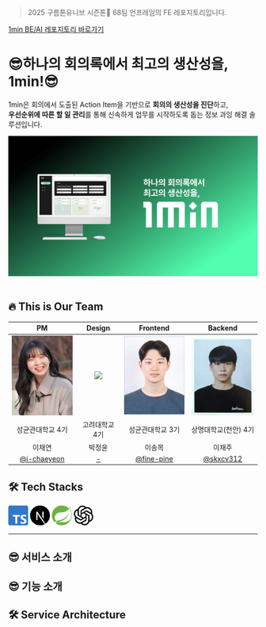 >  2025 구름톤유니브 시즌톤🍁 68팀 언프레임의 FE 레포지토리입니다.

[1min BE/AI 레포지토리 바로가기](https://github.com/9oormthon-univ/2025_SEASONTHON_TEAM_68_BE)

# 😎하나의 회의록에서 최고의 생산성을, 1min!😎

1min은 회의에서 도출된 Action Item을 기반으로 **회의의 생산성을 진단**하고,  
**우선순위에 따른 할 일 관리**를 통해 신속하게 업무를 시작하도록 돕는 정보 과잉 해결 솔루션입니다.

![image](readme_assets/main.png)
<br/><br/>

## 🔥 This is Our Team

| PM | Design | Frontend | Backend |
|:--:|:------:|:--------:|:-------:|
| <img src="readme_assets/chaeyeon.png" width="150"/> | <img src="이미지_URL2" width="150"/> | <img src="readme_assets/songmok.jpeg" width="150"/> | <img src="readme_assets/chaejoo.jpeg" width="150"/> |
| 성균관대학교 4기 | 고려대학교 4기 | 성균관대학교 3기 | 상명대학교(천안) 4기 |
| 이채연 | 박정윤 | 이송목 | 이채주 |
| [@i-chaeyeon](https://github.com/i-chaeyeon) | [-]() | [@fine-pine](https://github.com/fine-pine) | [@skxcv312](https://github.com/skxcv312) |



## 🛠️ Tech Stacks
<img src="readme_assets/typescript.png" width="40"/> <img src="readme_assets/nextjs.svg" width="40"/> <img src="readme_assets/spring.svg" width="40"/> <img src="readme_assets/openai.webp" width="40"/> 

----
## 😎 서비스 소개


## 😎 기능 소개

## 🛠️ Service Architecture

